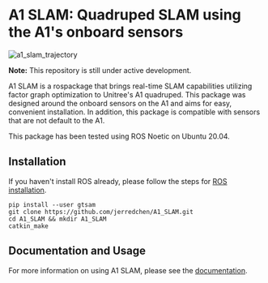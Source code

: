 # A1 SLAM: Quadruped SLAM using the A1's onboard sensors

![a1_slam_trajectory](misc/a1_slam_trajectory.gif)

**Note:** This repository is still under active development.

A1 SLAM is a rospackage that brings real-time SLAM capabilities utilizing factor graph optimization to Unitree's A1 quadruped. This package was designed around the onboard sensors on the A1 and aims for easy, convenient installation. In addition, this package is compatible with sensors that are not default to the A1.

This package has been tested using ROS Noetic on Ubuntu 20.04.

## Installation

If you haven't install ROS already, please follow the steps for [ROS installation](http://wiki.ros.org/ROS/Installation).

```
pip install --user gtsam
git clone https://github.com/jerredchen/A1_SLAM.git
cd A1_SLAM && mkdir A1_SLAM
catkin_make
```

## Documentation and Usage

For more information on using A1 SLAM, please see the [documentation](http://a1-slam.rtfd.io).
